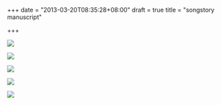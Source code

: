 +++
date = "2013-03-20T08:35:28+08:00"
draft = true
title = "songstory manuscript"

+++



![](/images/SongStory1.jpg)

![](/images/SongStory2.jpg)

![](/images/SongStory3.jpg)

![](/images/SongStory4.jpg)

![](/images/SongStory5.jpg)